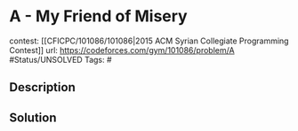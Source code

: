 # A - My Friend of Misery

contest: [[CFICPC/101086/101086|2015 ACM Syrian Collegiate Programming Contest]]
url: https://codeforces.com/gym/101086/problem/A
#Status/UNSOLVED
Tags: #

## Description

## Solution

